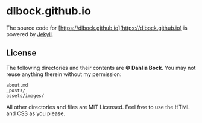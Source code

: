 # dlbock.github.io

The source code for [https://dlbock.github.io](https://dlbock.github.io) is powered by [Jekyll](https://github.com/jekyll/jekyll).

## License

The following directories and their contents are **&copy; Dahlia Bock**. You may not reuse anything therein without my permission:

```
about.md
_posts/
assets/images/
```

All other directories and files are MIT Licensed. Feel free to use the HTML and CSS as you please.
